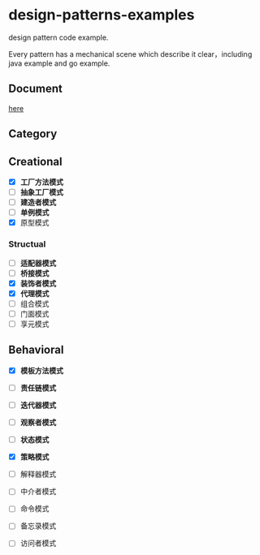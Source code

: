 # design-patterns-examples
design pattern code example. 

Every pattern has a mechanical scene which describe it clear，including java example and go example.

## Document

[here](https://hanzhang2566.github.io/tags/design-pattern/)

## Category

## Creational

- [x] **工厂方法模式**
- [ ] **抽象工厂模式**
- [ ] **建造者模式**
- [ ] **单例模式**
- [x] 原型模式

### Structual

- [ ] **适配器模式**
- [ ] **桥接模式**
- [x] **装饰者模式**
- [x] **代理模式**
- [ ] 组合模式
- [ ] 门面模式
- [ ] 享元模式

## Behavioral

- [x] **模板方法模式**
- [ ] **责任链模式**
- [ ] **迭代器模式**
- [ ] **观察者模式**
- [ ] **状态模式**
- [x] **策略模式**
- [ ] 解释器模式
- [ ] 中介者模式
- [ ] 命令模式
- [ ] 备忘录模式
- [ ] 访问者模式

